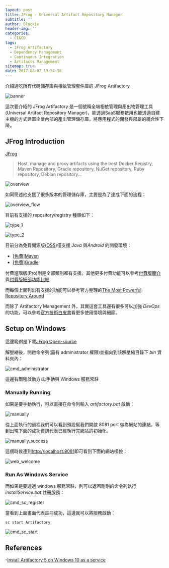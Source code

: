 ```yaml
---
layout: post
title: JFrog - Universal Artifact Repository Manager
subtitle: ''
author: Blackie
header-img: ''
categories:
  - CI&CD
tags:
  - JFrog Artifactory
  - Dependency Management
  - Continuous Integration
  - Artifacts Management
sitemap: true
date: 2017-08-07 13:54:38
---
```


介紹通吃所有代碼儲存庫與相依管理套件庫的 JFrog Artifactory

<!-- More -->

![banner](banner.png)

這次要介紹的 JFrog Artifactory 是一個號稱全端相依管理與產出物管理工具(Universal Artifact Repository Manager)，能透過SaaS服務啟用也能透過自建主機的方式建置企業內部的產出管理儲存庫，將應用程式的開發與部屬的耦合性下降。

## JFrog Introduction ##

[JFrog](https://www.jfrog.com/)

>Host, manage and proxy artifacts using the best Docker Registry, Maven Repository, Gradle repository, NuGet repository, Ruby repository, Debian repository...

![overview](overview.png)

如同簡述他支援了很多版本的管理儲存庫，主要是為了達成下面的流程：

![overview_flow](overview_flow.png)

目前有支援的 repository/registry 種類如下：

![type_1](type_1.png)

![type_2](type_2.png)

目前分為免費開源版([OSS](https://www.jfrog.com/open-source/))僅支援 *Java* 與*Android* 的開發環境：

- [[免費]Maven](https://www.jfrog.com/artifactory/features/#addon-maven)
- [[免費]Gradle](https://www.jfrog.com/artifactory/features/#addon-gradle)

付費進階版(Pro)則是全部類別都有支援。其他更多付費功能可以參考[付費版簡介](https://www.jfrog.com/pricing/)與[付費版細部功能比較](https://www.jfrog.com/artifactory/versions/)

而每個上面列出有支援的功能可以參考官方整理的[The Most Powerful Repository Around](https://www.jfrog.com/artifactory/features/)

而除了 Artifactory Management 外，其實這套工具還有很多可以加強 *DevOps*　的功能，可以參考[官方技術白皮書](https://www.jfrog.com/support-service/whitepapers/comparing-artifactory-to-other-binary-repository-managers/)看更多使用情境與細節。

## Setup on Windows ##

這邊範例是下載[JFrog Open-source](https://www.jfrog.com/open-source/)

解壓縮後，開啟命令列(需有 administrator 權限)並指向到該解壓縮目錄下 *bin* 資料夾內：

![cmd_administrator](cmd_administrator.png)

這邊有兩種啟動方式:手動與 Windows 服務常駐

### Manually Running ###

如果是要手動執行，可以直接在命令列輸入 *artifactory.bat* 啟動：

![manually](manually.png)

從上面執行的過程我們可以看到預設幫我們開啟 8081 port 做為網站的連結，等到出現下面的成功資訊代表已經執行完網站的初始化。

![manually_success](manually_success.png)

這個時候連到[http://localhost:8081](http://localhost:8081)即可看到下面的網站樣貌：

![web_welcome](web_welcome.png)

### Run As Windows Service ###

而如果是要透過 windows 服務常駐，則可以返回剛剛的命令列執行 *installService.bat* 註冊服務：

![cmd_sc_register](cmd_sc_register.png)

當看到上面畫面代表註冊成功，這邊就可以將服務啟動：

    sc start Artifactory

![cmd_sc_start](cmd_sc_start.png)

## References ##
-[Install Artifactory 5 on Windows 10 as a service](https://www.youtube.com/watch?v=Lg4a6Sc_Xco)